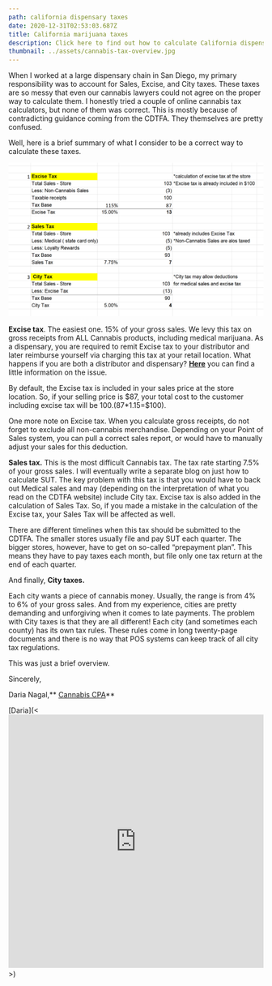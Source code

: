 ```yaml
---
path: california dispensary taxes
date: 2020-12-31T02:53:03.687Z
title: California marijuana taxes
description: Click here to find out how to calculate California dispensary taxes.
thumbnail: ../assets/cannabis-tax-overview.jpg
---
```

When I worked at a large dispensary chain in San Diego, my primary responsibility was to account for Sales, Excise, and City taxes. These taxes are so messy that even our cannabis lawyers could not agree on the proper way to calculate them. I honestly tried a couple of online cannabis tax calculators, but none of them was correct. This is mostly because of contradicting guidance coming from the CDTFA. They themselves are pretty confused.

Well, here is a brief summary of what I consider to be a correct way to calculate these taxes.

![example of California dispensary taxes - Excise, SUT and City](../assets/example-of-calculation-of-california-dispensary-taxes.png "visual example of how to calculate dispensary taxes")

**Excise tax**. The easiest one. 15% of your gross sales.  We levy this tax on gross receipts from ALL Cannabis products, including medical marijuana. As a dispensary, you are required to remit Excise tax to your distributor and later reimburse yourself via charging this tax at your retail location. What happens if you are both a distributor and dispensary? **[Here](https://redeyecpa.com/blog/how-to-calculate-california-cannabis-excise-tax/)** you can find a little information on the issue.

By default, the Excise tax is included in your sales price at the store location. So, if your selling price is $87, your total cost to the customer including excise tax will be $100. ($87*1.15=$100). 

One more note on Excise tax. When you calculate gross receipts, do not forget to exclude all non-cannabis merchandise. Depending on your Point of Sales system, you can pull a correct sales report, or would have to manually adjust your sales for this deduction.

**Sales tax.** This is the most difficult Cannabis tax. The tax rate starting 7.5% of your gross sales. I will eventually write a separate blog on just how to calculate SUT. The key problem with this tax is that you would have to back out Medical sales and may (depending on the interpretation of what you read on the CDTFA website) include City tax. Excise tax is also added in the calculation of Sales Tax. So, if you made a mistake in the calculation of the Excise tax, your Sales Tax will be affected as well. 

There are different timelines when this tax should be submitted to the CDTFA. The smaller stores usually file and pay SUT each quarter. The bigger stores, however, have to get on so-called “prepayment plan”. This means they have to pay taxes each month, but file only one tax return at the end of each quarter.

And finally, **City taxes.**

Each city wants a piece of cannabis money. Usually, the range is from 4% to 6% of your gross sales. And from my experience, cities are pretty demanding and unforgiving when it comes to late payments. The problem with City taxes is that they are all different! Each city (and sometimes each county) has its own tax rules. These rules come in long twenty-page documents and there is no way that POS systems can keep track of all city tax regulations.

This was just a brief overview. 

Sincerely,

Daria Nagal,** [Cannabis CPA](https://redeyecpa.com/blog/how-to-choose-cannabis-accountant/)**

\[Daria](<<iframe src="https://castbox.fm/app/castbox/player/id3671287/id342094479?v=8.22.11&autoplay=0" frameborder="0" width="100%" height="500"></iframe>>)